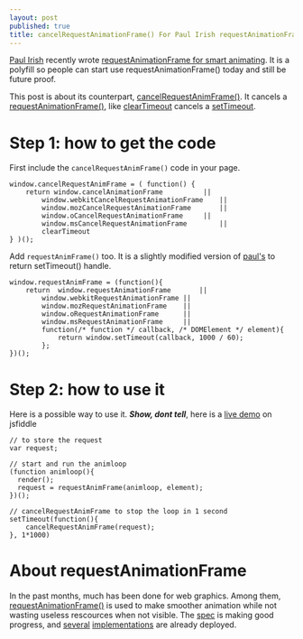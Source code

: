 ```yaml
---
layout: post
published: true
title: cancelRequestAnimationFrame() For Paul Irish requestAnimationFrame()
---
```


[Paul Irish](http://paulirish.com/) recently
wrote [requestAnimationFrame for smart animating](http://paulirish.com/2011/requestanimationframe-for-smart-animating/).
It is a polyfill so people can start use requestAnimationFrame() today and still be future proof.

This post is about its counterpart,
[cancelRequestAnimFrame()](http://webstuff.nfshost.com/anim-timing/Overview.html#cancelRequestAnimationFrame).
It cancels a [requestAnimationFrame()](http://webstuff.nfshost.com/anim-timing/Overview.html#requestAnimationFrame),
like [clearTimeout](https://developer.mozilla.org/en/DOM/window.clearTimeout)
cancels a [setTimeout](https://developer.mozilla.org/en/DOM/window.setTimeout).

<!-- more -->

# Step 1: how to get the code

First include the ```cancelRequestAnimFrame()``` code in your page. 

	window.cancelRequestAnimFrame = ( function() {
		return window.cancelAnimationFrame			||
			window.webkitCancelRequestAnimationFrame	||
			window.mozCancelRequestAnimationFrame 		||
			window.oCancelRequestAnimationFrame		||
			window.msCancelRequestAnimationFrame		||
			clearTimeout
	} )();
	
Add ```requestAnimFrame()``` too. It is a slightly modified version of
[paul's](http://paulirish.com/2011/requestanimationframe-for-smart-animating/)
to return setTimeout() handle.

	window.requestAnimFrame = (function(){
		return  window.requestAnimationFrame       || 
			window.webkitRequestAnimationFrame || 
			window.mozRequestAnimationFrame    || 
			window.oRequestAnimationFrame      || 
			window.msRequestAnimationFrame     || 
			function(/* function */ callback, /* DOMElement */ element){
				return window.setTimeout(callback, 1000 / 60);
			};
	})();


# Step 2: how to use it

Here is a possible way to use it.
***Show, dont tell***, here is a [live demo](http://jsfiddle.net/ghjKC/3/) on jsfiddle

    // to store the request
    var request;
    
    // start and run the animloop
    (function animloop(){
      render();
      request = requestAnimFrame(animloop, element);
    })();
    
    // cancelRequestAnimFrame to stop the loop in 1 second
    setTimeout(function(){
        cancelRequestAnimFrame(request);				
    }, 1*1000)


# About requestAnimationFrame

In the past months, much has been done for web graphics. Among them, 
[requestAnimationFrame()](http://webstuff.nfshost.com/anim-timing/Overview.html)
is used to make smoother animation while not wasting useless
rescources when not visible.
The [spec](http://webstuff.nfshost.com/anim-timing/Overview.html) is making good
progress, and [several](http://dev.chromium.org/developers/design-documents/requestanimationframe-implementation)
[implementations](https://developer.mozilla.org/en/DOM/window.mozRequestAnimationFrame) are already deployed.

